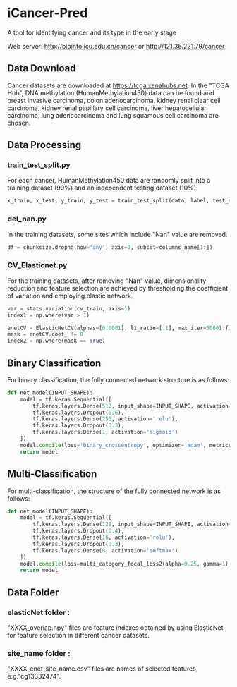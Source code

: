 # iCancer-Pred
A tool for identifying cancer and its type in the early stage

Web server: http://bioinfo.jcu.edu.cn/cancer or http://121.36.221.79/cancer


##  <a name="Data Download"></a> Data Download
Cancer datasets are downloaded at https://tcga.xenahubs.net. 
In the "TCGA Hub", DNA methylation (HumanMethylation450) data can be found and breast invasive carcinoma, colon adenocarcinoma, kidney renal clear cell carcinoma, kidney renal papillary cell carcinoma, liver hepatocellular carcinoma, lung adenocarcinoma and lung squamous cell carcinoma are chosen.

##  <a name="Data Processing"></a> Data Processing
### train_test_split.py
For each cancer, HumanMethylation450 data are randomly split into a training dataset (90%) and an independent testing dataset (10%).
```python
x_train, x_test, y_train, y_test = train_test_split(data, label, test_size=0.1, random_state=42, shuffle=True)
```
### del_nan.py
In the training datasets, some sites which include "Nan" value are removed.
```python
df = chunksize.dropna(how='any', axis=0, subset=columns_name[1:])
```
### CV_Elasticnet.py
For the training datasets, after removing "Nan" value, dimensionality reduction and feature selection are achieved by thresholding the coefficient of variation and employing elastic network.
```python
var = stats.variation(cv_train, axis=1)
index1 = np.where(var > 1)
```
```python
enetCV = ElasticNetCV(alphas=[0.0001], l1_ratio=[.1], max_iter=5000).fit(elanet_train, y_train)
mask = enetCV.coef_ != 0
index2 = np.where(mask == True)
```
##  <a name="Binary Classification"></a> Binary Classification
For binary classification, the fully connected network structure is as follows:
```python
def net_model(INPUT_SHAPE):
    model = tf.keras.Sequential([
        tf.keras.layers.Dense(512, input_shape=INPUT_SHAPE, activation='relu'),
        tf.keras.layers.Dropout(0.6),
        tf.keras.layers.Dense(256, activation='relu'),
        tf.keras.layers.Dropout(0.3),
        tf.keras.layers.Dense(1, activation='sigmoid')
    ])
    model.compile(loss='binary_crossentropy', optimizer='adam', metrics=['accuracy'])
    return model
```

##  <a name="Multi-Classification"></a> Multi-Classification
For multi-classification, the structure of the fully connected network is as follows:
```python
def net_model(INPUT_SHAPE):
    model = tf.keras.Sequential([
        tf.keras.layers.Dense(128, input_shape=INPUT_SHAPE, activation='relu'),
        tf.keras.layers.Dropout(0.4),
        tf.keras.layers.Dense(16, activation='relu'),
        tf.keras.layers.Dropout(0.3),
        tf.keras.layers.Dense(8, activation='softmax')
    ])
    model.compile(loss=multi_category_focal_loss2(alpha=0.25, gamma=1), optimizer='adam', metrics=['accuracy'])
    return model
```
##  <a name="Data Folder"></a> Data Folder
###  elasticNet folder :
"XXXX_overlap.npy" files are feature indexes obtained by using ElasticNet for feature selection in different cancer datasets.
###  site_name folder :
"XXXX_enet_site_name.csv" files are names of selected features, e.g."cg13332474".




